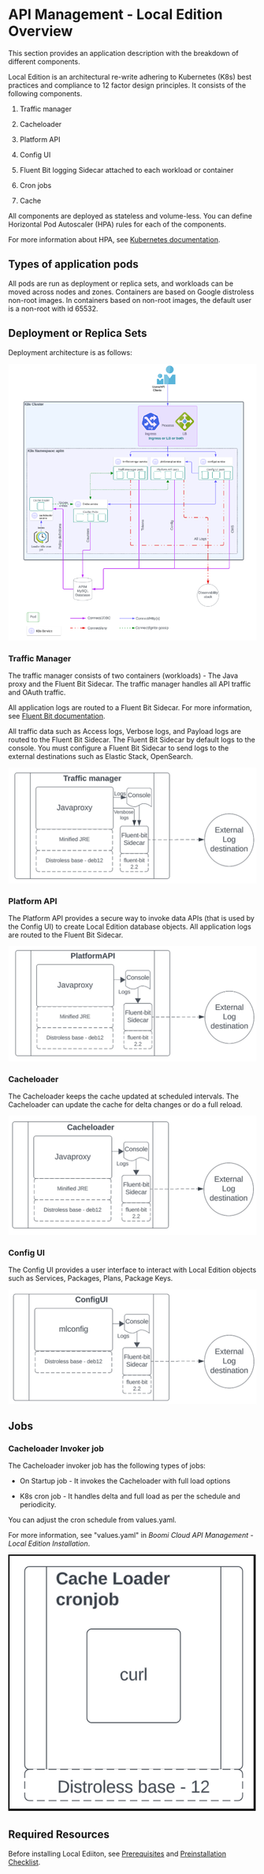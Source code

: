 ﻿---
sidebar_position: 1
---

# API Management - Local Edition Overview

<head>
  <meta name="guidename" content="API Management"/>
  <meta name="context" content="GUID-e96fb0ab-bb36-41cb-805a-54aeec19feaa"/>
</head>

This section provides an application description with the breakdown of different components.

Local Edition is an architectural re-write adhering to Kubernetes (K8s) best practices and compliance to 12 factor design principles. It consists of the following components.

1. Traffic manager

2. Cacheloader

3. Platform API

4. Config UI

5. Fluent Bit logging Sidecar attached to each workload or container

6. Cron jobs

7. Cache

All components are deployed as stateless and volume-less. You can define Horizontal Pod Autoscaler (HPA) rules for each of the components. 

For more information about HPA, see [Kubernetes documentation](https://kubernetes.io/docs/tasks/run-application/horizontal-pod-autoscale-walkthrough/).

## Types of application pods

All pods are run as deployment or replica sets, and workloads can be moved across nodes and zones. Containers are based on Google distroless non-root images. In containers based on non-root images, the default user is a non-root with id 65532.

## Deployment or Replica Sets

Deployment architecture is as follows:

![](../Images/apim_le_network_diagram.png)

### Traffic Manager

The traffic manager consists of two containers (workloads) - The Java proxy and the Fluent Bit Sidecar. The traffic manager handles all API traffic and OAuth traffic.

All application logs are routed to a Fluent Bit Sidecar. For more information, see [Fluent Bit documentation](https://docs.fluentbit.io/manual/installation/kubernetes).

All traffic data such as Access logs, Verbose logs, and Payload logs are routed to the Fluent Bit Sidecar. The Fluent Bit Sidecar by default logs to the console. You must configure a Fluent Bit Sidecar to send logs to the external destinations such as Elastic Stack, OpenSearch.

![](../Images/traffic_manager.png)

### Platform API

The Platform API provides a secure way to invoke data APIs (that is used by the Config UI) to create Local Edition database objects. All application logs are routed to the Fluent Bit Sidecar.

![](../Images/platform_api.png)

### Cacheloader

The Cacheloader keeps the cache updated at scheduled intervals. The Cacheloader can update the cache for delta changes or do a full reload.

![](../Images/cache_loader.png)

### Config UI

The Config UI provides a user interface to interact with Local Edition objects such as Services, Packages, Plans, Package Keys. 

![](../Images/config_ui.png)

## Jobs

### Cacheloader Invoker job

The Cacheloader invoker job has the following types of jobs: 

- On Startup job - It invokes the Cacheloader with full load options

- K8s cron job - It handles delta and full load as per the schedule and periodicity. 

You can adjust the cron schedule from values.yaml. 

For more information, see "values.yaml" in *Boomi Cloud API Management - Local Edition Installation*.

![](../Images/cache_loader_cronjobs.png)

## Required Resources

Before installing Local Ediiton, see [Prerequisites](../Installation/Prerequisites.md) and [Preinstallation Checklist](../Installation/Preinstallation_checklist.md).

